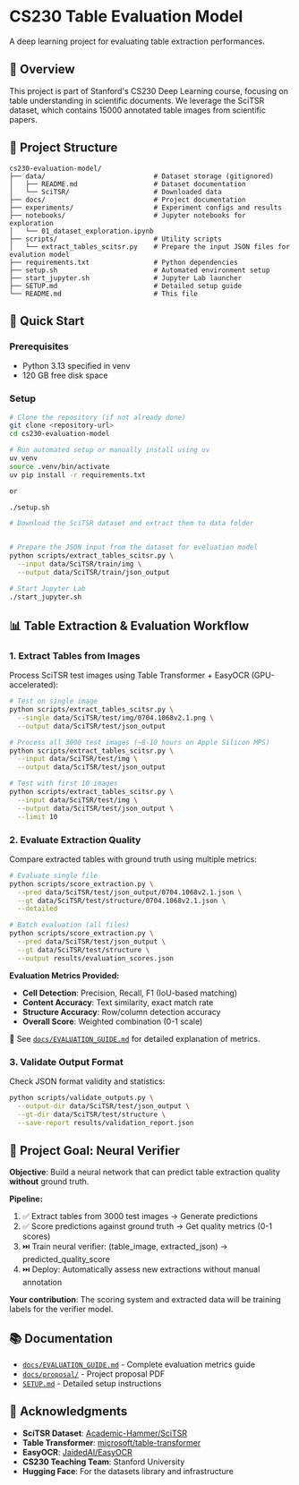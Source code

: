 # CS230 Table Evaluation Model

A deep learning project for evaluating table extraction performances.

## 🎯 Overview

This project is part of Stanford's CS230 Deep Learning course, focusing on table understanding in scientific documents. We leverage the SciTSR dataset, which contains 15000 annotated table images from scientific papers.

## 📁 Project Structure

```
cs230-evaluation-model/
├── data/                           # Dataset storage (gitignored)
│   ├── README.md                   # Dataset documentation
│   └── SciTSR/                     # Downloaded data
├── docs/                           # Project documentation
├── experiments/                    # Experiment configs and results
├── notebooks/                      # Jupyter notebooks for exploration
│   └── 01_dataset_exploration.ipynb
├── scripts/                        # Utility scripts
│   └── extract_tables_scitsr.py    # Prepare the input JSON files for evalution model
├── requirements.txt                # Python dependencies
├── setup.sh                        # Automated environment setup
├── start_jupyter.sh                # Jupyter Lab launcher
├── SETUP.md                        # Detailed setup guide
└── README.md                       # This file
```

## 🚀 Quick Start

### Prerequisites

- Python 3.13 specified in venv
- 120 GB free disk space

### Setup

```bash
# Clone the repository (if not already done)
git clone <repository-url>
cd cs230-evaluation-model

# Run automated setup or manually install using uv
uv venv
source .venv/bin/activate
uv pip install -r requirements.txt

or

./setup.sh

# Download the SciTSR dataset and extract them to data folder


# Prepare the JSON input from the dataset for eveluation model
python scripts/extract_tables_scitsr.py \
  --input data/SciTSR/train/img \
  --output data/SciTSR/train/json_output

# Start Jupyter Lab
./start_jupyter.sh
```

## 📊 Table Extraction & Evaluation Workflow

### 1. Extract Tables from Images

Process SciTSR test images using Table Transformer + EasyOCR (GPU-accelerated):

```bash
# Test on single image
python scripts/extract_tables_scitsr.py \
  --single data/SciTSR/test/img/0704.1068v2.1.png \
  --output data/SciTSR/test/json_output

# Process all 3000 test images (~8-10 hours on Apple Silicon MPS)
python scripts/extract_tables_scitsr.py \
  --input data/SciTSR/test/img \
  --output data/SciTSR/test/json_output

# Test with first 10 images
python scripts/extract_tables_scitsr.py \
  --input data/SciTSR/test/img \
  --output data/SciTSR/test/json_output \
  --limit 10
```

### 2. Evaluate Extraction Quality

Compare extracted tables with ground truth using multiple metrics:

```bash
# Evaluate single file
python scripts/score_extraction.py \
  --pred data/SciTSR/test/json_output/0704.1068v2.1.json \
  --gt data/SciTSR/test/structure/0704.1068v2.1.json \
  --detailed

# Batch evaluation (all files)
python scripts/score_extraction.py \
  --pred data/SciTSR/test/json_output \
  --gt data/SciTSR/test/structure \
  --output results/evaluation_scores.json
```

**Evaluation Metrics Provided:**
- **Cell Detection**: Precision, Recall, F1 (IoU-based matching)
- **Content Accuracy**: Text similarity, exact match rate  
- **Structure Accuracy**: Row/column detection accuracy
- **Overall Score**: Weighted combination (0-1 scale)

📖 See [`docs/EVALUATION_GUIDE.md`](docs/EVALUATION_GUIDE.md) for detailed explanation of metrics.

### 3. Validate Output Format

Check JSON format validity and statistics:

```bash
python scripts/validate_outputs.py \
  --output-dir data/SciTSR/test/json_output \
  --gt-dir data/SciTSR/test/structure \
  --save-report results/validation_report.json
```

## 🎯 Project Goal: Neural Verifier

**Objective**: Build a neural network that can predict table extraction quality **without** ground truth.

**Pipeline:**
1. ✅ Extract tables from 3000 test images → Generate predictions
2. ✅ Score predictions against ground truth → Get quality metrics (0-1 scores)
3. ⏭️ Train neural verifier: (table_image, extracted_json) → predicted_quality_score
4. ⏭️ Deploy: Automatically assess new extractions without manual annotation

**Your contribution**: The scoring system and extracted data will be training labels for the verifier model.

## 📚 Documentation

- [`docs/EVALUATION_GUIDE.md`](docs/EVALUATION_GUIDE.md) - Complete evaluation metrics guide
- [`docs/proposal/`](docs/proposal/) - Project proposal PDF
- [`SETUP.md`](SETUP.md) - Detailed setup instructions

## 🙏 Acknowledgments

- **SciTSR Dataset**: [Academic-Hammer/SciTSR](https://github.com/Academic-Hammer/SciTSR)
- **Table Transformer**: [microsoft/table-transformer](https://huggingface.co/microsoft/table-transformer-structure-recognition)
- **EasyOCR**: [JaidedAI/EasyOCR](https://github.com/JaidedAI/EasyOCR)
- **CS230 Teaching Team**: Stanford University
- **Hugging Face**: For the datasets library and infrastructure
